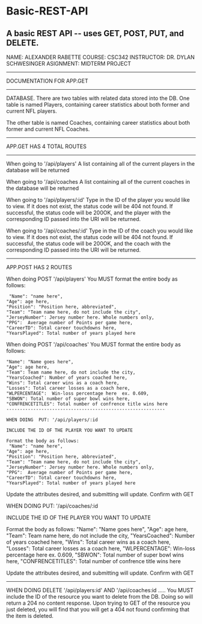 # Basic-REST-API
A basic REST API  -- uses GET, POST, PUT, and DELETE.
-------------------------------------------------------------------------------------------------------
NAME: ALEXANDER RABETTE
COURSE: CSC342
INSTRUCTOR: DR. DYLAN SCHWESINGER
ASIGNMENT: MIDTERM PROJECT

-------------------------------------------------------------------------------------------------------

DOCUMENTATION FOR APP.GET

-------------------------------------------------------------------------------------------------------
DATABASE.
There are two tables with related data stored into the DB.
One table is named Players, containing career statistics about both former and current NFL players.

The other table is named Coaches, containing career statistics about both former and current NFL Coaches.

--------------------------------------------------------------------------------------------------------

APP.GET HAS 4 TOTAL ROUTES

--------------------------------------------------------------------------------------------------------
When going to '/api/players'
A list containing all of the current players in the database will be returned

When going to '/api/coaches
A list containing all of the current coaches in the database will be returned

When going to '/api/players/:id'
Type in the ID of the player you would like to view. If it does not exist, the status code will be 404 not found.
If successful, the status code will be 200OK, and the player with the corresponding ID passed into the URI will be returned.

When going to '/api/coaches/:id'
Type in the ID of the coach you would like to view. If it does not exist, the status code will be 404 not found.
If successful, the status code will be 200OK, and the coach with the corresponding ID passed into the URI will be returned.

--------------------------------------------------------------------------------------------------------------------------

APP.POST HAS 2 ROUTES

When doing POST '/api/players'
You MUST format the entire body as follows:


     "Name": "name here",
    "Age": age here,
    "Position": "Position here, abbreviated",
    "Team": "Team name here, do not include the city",
    "JerseyNumber": Jersey number here. Whole numbers only,
    "PPG":  Average number of Points per game here,
    "CareerTD": Total career touchdowns here,
    "YearsPlayed": Total number of years played here

When doing POST '/api/coaches'
You MUST format the entire body as follows:


    "Name": "Name goes here",
    "Age": age here,
    "Team": Team name here, do not include the city,
    "YearsCoached": Number of years coached here,
    "Wins": Total career wins as a coach here,
    "Losses": Total career losses as a coach here,
    "WLPERCENTAGE":  Win-loss percentage here  ex. 0.609,
    "SBWON": Total number of super bowl wins here,
    "CONFRENCETITLES": Total number of confrence title wins here
    -----------------------------------------------------------
    
    WHEN DOING  PUT: '/api/players/:id
    
    INCLUDE THE ID OF THE PLAYER YOU WANT TO UPDATE
    
    Format the body as follows:
     "Name": "name here",
    "Age": age here,
    "Position": "Position here, abbreviated",
    "Team": "Team name here, do not include the city",
    "JerseyNumber": Jersey number here. Whole numbers only,
    "PPG":  Average number of Points per game here,
    "CareerTD": Total career touchdowns here,
    "YearsPlayed": Total number of years played here

Update the attributes desired, and submitting will update. Confirm with GET

WHEN DOING PUT: '/api/coaches/:id

INCLUDE THE ID OF THE PLAYER YOU WANT TO UPDATE

Format the body as follows:
    "Name": "Name goes here",
    "Age": age here,
    "Team": Team name here, do not include the city,
    "YearsCoached": Number of years coached here,
    "Wins": Total career wins as a coach here,
    "Losses": Total career losses as a coach here,
    "WLPERCENTAGE":  Win-loss percentage here  ex. 0.609,
    "SBWON": Total number of super bowl wins here,
    "CONFRENCETITLES": Total number of confrence title wins here

Update the attributes desired, and submitting will update. Confirm with GET

-----------------------------------------------------------------------------------------------------------------------
WHEN DOING DELETE '/api/players:id' AND '/api/coaches:id .....
You MUST include the ID of the resource you want to delete from the DB. Doing so will return a 204 no content response. Upon trying to
GET of the resource you just deleted, you will find that you will get a 404 not found confirming that the item is deleted.


